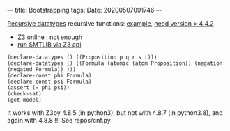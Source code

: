 –-
title: Bootstrapping
tags: 
Date: 20200507091746
–-

[Recursive datatypes](https://rise4fun.com/z3/tutorial)
recursive functions: [example](https://stackoverflow.com/questions/36431075/how-to-deal-with-recursive-function-in-z3), [need version > 4.4.2](https://stackoverflow.com/questions/38578674/using-define-fun-rec-in-smt?noredirect=1&lq=1)
* [Z3 online](http://compsys-tools.ens-lyon.fr/z3/) : not enough
* [run SMTLIB via Z3 api](https://github.com/Z3Prover/z3/issues/1811)

```
(declare-datatypes () ((Proposition p q r s t)))
(declare-datatypes () ((Formula (atomic (atom Proposition)) (negation (negated Formula)) )))
(declare-const phi Formula)
(declare-const psi Formula)
(assert (= phi psi))
(check-sat)
(get-model)
```

It works with Z3py 4.8.5 (in python3), but not with 4.8.7 (in python3.8), and again with 4.8.8 !!!  See repos/cnf.py

